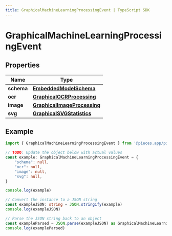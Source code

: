 ```yaml
---
title: GraphicalMachineLearningProcessingEvent | TypeScript SDK
---
```



# GraphicalMachineLearningProcessingEvent


## Properties

Name | Type
------------ | -------------
**schema** | [**EmbeddedModelSchema**](EmbeddedModelSchema)
**ocr** | [**GraphicalOCRProcessing**](GraphicalOCRProcessing)
**image** | [**GraphicalImageProcessing**](GraphicalImageProcessing)
**svg** | [**GraphicalSVGStatistics**](GraphicalSVGStatistics)

## Example

```typescript
import { GraphicalMachineLearningProcessingEvent } from '@pieces.app/pieces-os-client'

// TODO: Update the object below with actual values
const example: GraphicalMachineLearningProcessingEvent = {
    "schema": null,
    "ocr": null,
    "image": null,
    "svg": null,
}

console.log(example)

// Convert the instance to a JSON string
const exampleJSON: string = JSON.stringify(example)
console.log(exampleJSON)

// Parse the JSON string back to an object
const exampleParsed = JSON.parse(exampleJSON) as GraphicalMachineLearningProcessingEvent
console.log(exampleParsed)
```


